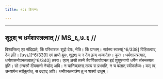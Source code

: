 ```yaml
---
title: १२३ टिप्पन्यः

---
```


[^6/333]: E1,6,E2 (v.l.); E2: kṛtabhāṇḍakāni

[^6/334]: E2: 5,341; E6: 2,199

[^6/335]: E1,6; E2: sarvato

[^6/336]: E1,6,E2 (v.l.); E2: kṛtabhāṇḍakānīti

[^6/337]: E1,6; E2: viśvajiti dānaṃ pratīkṣeta. naimittikaṃ tasmān na

____________________________________________


## शूद्रश् च धर्मशास्त्रत्वात् // MS_६,७.६ //

विश्वजित्य् एव संदिह्यते, किं परिचारकः शूद्रो देयः, नेति। किं प्राप्तम्। सर्वस्य स्वस्य[^6/338] विहितत्वाद् देय इति। [७४६][^6/339] एवं प्राप्ते ब्रूमः, शूद्रश् च न देय इत्य् अन्वादेशः। कुतः। धर्मशास्त्रत्वात्, धर्मशासनोपनतत्वात्[^6/340] तस्य। एवम् असौ तस्मै त्रैवर्णिकायोपनत इदं शुश्रूषमाणो धर्मेण संभन्त्स्यत इति। सो ऽन्यस्मै दीयमाणो नेच्छेद् अपि। न चानिच्छतस् तस्य स प्रभवति, न च बलात् स्वीकर्तव्यः। यस् त्व् अन्यायेन स्वीकुर्यात्, स दद्याद् अपि। धर्मोपनतमात्रेण तु न शक्यो दातुम्।
